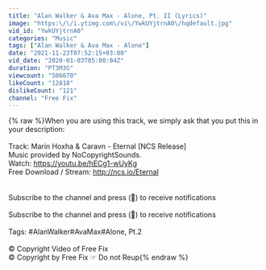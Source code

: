 ```yaml
---
title: "Alan Walker & Ava Max - Alone, Pt. II (Lyrics)"
image: "https:\/\/i.ytimg.com\/vi\/YwkUYjtrnA0\/hqdefault.jpg"
vid_id: "YwkUYjtrnA0"
categories: "Music"
tags: ["Alan Walker & Ava Max - Alone"]
date: "2021-11-23T07:52:15+03:00"
vid_date: "2020-01-03T05:00:04Z"
duration: "PT3M3S"
viewcount: "506670"
likeCount: "12818"
dislikeCount: "121"
channel: "Free Fix"
---
```

{% raw %}When you are using this track, we simply ask that you put this in your description:<br /><br />Track: Marin Hoxha &amp; Caravn - Eternal [NCS Release]<br />Music provided by NoCopyrightSounds.<br />Watch: <a rel="nofollow" target="blank" href="https://youtu.be/hECg1-wUyKg">https://youtu.be/hECg1-wUyKg</a><br />Free Download / Stream: <a rel="nofollow" target="blank" href="http://ncs.io/Eternal">http://ncs.io/Eternal</a><br /><br /><br />Subscribe to the channel and press (🔔) to receive notifications<br /><br />Subscribe to the channel and press (🔔) to receive notifications<br /><br />Tags: #AlanWalker#AvaMax#Alone, Pt.2<br /><br />© Copyright Video of Free Fix<br />© Copyright by Free Fix ☞ Do not Reup{% endraw %}
